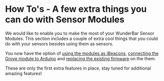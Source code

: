 # How To's - A few extra things you can do with Sensor Modules

We would like to enable you to make the most of your WunderBar Sensor Modules. 
This section includes a couple of extra cool things that you could do with your sensors besides using them as sensors. 

You now have the option of [using the modules as iBeacons](https://developer.relayr.io/documents/HowTos/iBeacons), [connecting the Grove module to Arduino](https://developer.relayr.io/documents/HowTos/Arduino) and [replacing the existing firmware](https://developer.relayr.io/documents/HowTos/Flashing) on the them.

These are only the first extra features in place, stay tuned for additional amazing features!

 